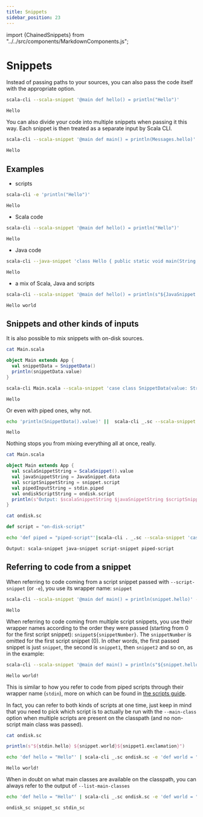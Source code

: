 ```yaml
---
title: Snippets
sidebar_position: 23
---
```


import {ChainedSnippets} from "../../src/components/MarkdownComponents.js";

# Snippets

Instead of passing paths to your sources, you can also pass the code itself with the appropriate option.

<ChainedSnippets>

```bash
scala-cli --scala-snippet '@main def hello() = println("Hello")'
```

```text
Hello
```

</ChainedSnippets>

You can also divide your code into multiple snippets when passing it this way. Each snippet is then treated as a
separate input by Scala CLI.

<ChainedSnippets>

```bash
scala-cli --scala-snippet '@main def main() = println(Messages.hello)' --scala-snippet 'object Messages { def hello = "Hello" }'
```

```text
Hello
```

</ChainedSnippets>

## Examples

- scripts

<ChainedSnippets>

```bash
scala-cli -e 'println("Hello")'
```

```text
Hello
```

</ChainedSnippets>

- Scala code

<ChainedSnippets>

```bash
scala-cli --scala-snippet '@main def hello() = println("Hello")'
```

```text
Hello
```

</ChainedSnippets>

- Java code

<ChainedSnippets>

```bash
scala-cli --java-snippet 'class Hello { public static void main(String args[]) { System.out.println("Hello"); } }'
```

```text
Hello
```

</ChainedSnippets>

- a mix of Scala, Java and scripts

<ChainedSnippets>

```bash
scala-cli --scala-snippet '@main def hello() = println(s"${JavaSnippet.hello} ${snippet.world}")' --java-snippet 'public class JavaSnippet { public static String hello = "Hello"; }' --script-snippet 'def world = "world"'
```

```text
Hello world
```

</ChainedSnippets>

## Snippets and other kinds of inputs

It is also possible to mix snippets with on-disk sources.

<ChainedSnippets>

```bash ignore
cat Main.scala
```

```scala
object Main extends App {
  val snippetData = SnippetData()
  println(snippetData.value)
}
```

```bash ignore
scala-cli Main.scala --scala-snippet 'case class SnippetData(value: String = "Hello")'
```

```text
Hello
```

</ChainedSnippets>

Or even with piped ones, why not.

<ChainedSnippets>

```bash
echo 'println(SnippetData().value)' ||  scala-cli _.sc --scala-snippet 'case class SnippetData(value: String = "Hello")'
```

```text
Hello
```

</ChainedSnippets>

Nothing stops you from mixing everything all at once, really.

<ChainedSnippets>

```bash ignore
cat Main.scala
```

```scala
object Main extends App {
  val scalaSnippetString = ScalaSnippet().value
  val javaSnippetString = JavaSnippet.data
  val scriptSnippetString = snippet.script
  val pipedInputString = stdin.piped
  val ondiskScriptString = ondisk.script
  println(s"Output: $scalaSnippetString $javaSnippetString $scriptSnippetString $pipedInputString")
}
```

```bash ignore
cat ondisk.sc
```

```scala
def script = "on-disk-script"
```

```bash ignore
echo 'def piped = "piped-script"'|scala-cli . _.sc --scala-snippet 'case class ScalaSnippet(value: String = "scala-snippet")' --java-snippet 'public class JavaSnippet { public static String data = "java-snippet"; }' --script-snippet 'def script = "script-snippet"'
```

```text
Output: scala-snippet java-snippet script-snippet piped-script
```

</ChainedSnippets>

## Referring to code from a snippet

When referring to code coming from a script snippet passed with `--script-snippet` (or `-e`), you use its wrapper
name: `snippet`

<ChainedSnippets>

```bash
scala-cli --scala-snippet '@main def main() = println(snippet.hello)' --script-snippet 'def hello: String = "Hello"'
```

```text
Hello
```

</ChainedSnippets>

When referring to code coming from multiple script snippets, you use their wrapper names according to the order they
were passed (starting from 0 for the first script snippet): `snippet${snippetNumber}`. The `snippetNumber` is omitted
for the first script snippet (0). In other words, the first passed snippet is just `snippet`, the second is `snippet1`,
then `snippet2` and so on, as in the example:

<ChainedSnippets>

```bash
scala-cli --scala-snippet '@main def main() = println(s"${snippet.hello} ${snippet1.world}${snippet2.exclamation}")' --script-snippet 'def hello: String = "Hello"' --script-snippet 'def world: String = "world"' --script-snippet 'def exclamation: String = "!"'
```

```text
Hello world!
```

</ChainedSnippets>

This is similar to how you refer to code from piped scripts through their wrapper name (`stdin`), more on which can be
found in [the scripts guide](scripts.md).

In fact, you can refer to both kinds of scripts at one time, just keep in mind that you need to pick which script is to
actually be run with the `--main-class` option when multiple scripts are present on the classpath (and no non-script
main class was passed).

<ChainedSnippets>

```bash ignore
cat ondisk.sc
```

```scala title=ondisk.sc
println(s"${stdin.hello} ${snippet.world}${snippet1.exclamation}")
```

```bash ignore
echo 'def hello = "Hello"' | scala-cli _.sc ondisk.sc -e 'def world = "world"' -e 'def exclamation = "!" --main-class ondisk_sc
```

```text
Hello world!
```

</ChainedSnippets>

When in doubt on what main classes are available on the classpath, you can always refer to the output
of `--list-main-classes`

<ChainedSnippets>

```bash ignore
echo 'def hello = "Hello"' | scala-cli _.sc ondisk.sc -e 'def world = "world"' --list-main-classes
```

```text
ondisk_sc snippet_sc stdin_sc
```

</ChainedSnippets>
